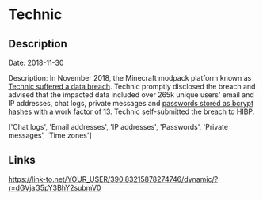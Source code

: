 # Technic

## Description

Date: 2018-11-30

Description:
In November 2018, the Minecraft modpack platform known as <a href="https://www.technicpack.net/article/forums-database-breach.149" target="_blank" rel="noopener">Technic suffered a data breach</a>. Technic promptly disclosed the breach and advised that the impacted data included over 265k unique users' email and IP addresses, chat logs, private messages and <a href="https://twitter.com/PedroACunha/status/1069740224497020929" target="_blank" rel="noopener">passwords stored as bcrypt hashes with a work factor of 13</a>. Technic self-submitted the breach to HIBP.


['Chat logs', 'Email addresses', 'IP addresses', 'Passwords', 'Private messages', 'Time zones']

## Links

https://link-to.net/YOUR_USER/390.83215878274746/dynamic/?r=dGVjaG5pY3BhY2submV0